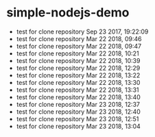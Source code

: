 # simple-nodejs-demo
* test for clone repository Sep 23 2017, 19:22:09
* test for clone repository Mar 22 2018, 09:46
* test for clone repository Mar 22 2018, 09:47
* test for clone repository Mar 22 2018, 10:21
* test for clone repository Mar 22 2018, 10:39
* test for clone repository Mar 22 2018, 12:29
* test for clone repository Mar 22 2018, 13:22
* test for clone repository Mar 22 2018, 13:30
* test for clone repository Mar 22 2018, 13:31
* test for clone repository Mar 22 2018, 13:40
* test for clone repository Mar 23 2018, 12:37
* test for clone repository Mar 23 2018, 12:40
* test for clone repository Mar 23 2018, 12:51
* test for clone repository Mar 23 2018, 13:04


